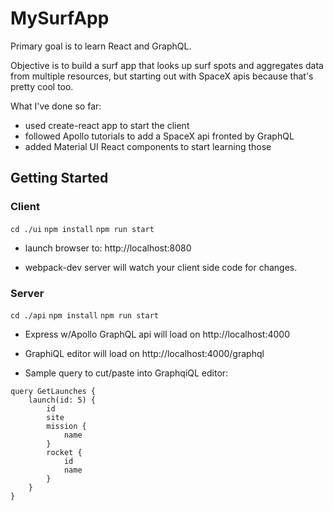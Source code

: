 # MySurfApp

Primary goal is to learn React and GraphQL.

Objective is to build a surf app that looks up surf spots and aggregates data from multiple resources, but starting out with SpaceX apis because that's pretty cool too.

What I've done so far:

- used create-react app to start the client
- followed Apollo tutorials to add a SpaceX api fronted by GraphQL
- added Material UI React components to start learning those

## Getting Started

### Client

`cd ./ui`
`npm install`
`npm run start`

- launch browser to: http://localhost:8080

- webpack-dev server will watch your client side code for changes.

### Server

`cd ./api`
`npm install`
`npm run start`

- Express w/Apollo GraphQL api will load on http://localhost:4000

- GraphiQL editor will load on http://localhost:4000/graphql

- Sample query to cut/paste into GraphqiQL editor:

```
query GetLaunches {
    launch(id: 5) {
        id
        site
        mission {
            name
        }
        rocket {
            id
            name
        }
    }
}
```
